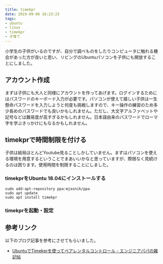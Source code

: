 ```yaml
---
title: timekpr
date: 2019-09-06 16:23:23
tags:
- ubuntu
- linux
- timekpr
- 子育て
---
```


小学生の子供がいるのですが、自分で調べものをしたりコンピュータに触れる機会があった方が良いと思い、リビングのUbuntuパソコンを子供にも開放することにしました。

## アカウント作成

まずは子供にも大人と同様にアカウントを作ってあげます。ログインするためにはパスワードのキーボード入力が必要です。パソコンが使えて嬉しい子供は一生懸命パスワードを入力しようと何度も挑戦しますので、キー操作の練習のため多少長めのパスワードでも良いかもしれません。ただし、大文字アルファベットや記号などは難易度が高すぎるかもしれません。日本語由来のパスワードでローマ字を学ぶきっかけにもなるかもしれません。

## timekprで時間制限を付ける

子供は結局ほとんどYoutube見ることしかしていません。まずはパソコンを使える環境を用意するということでまあいいかなと思っていますが、際限なく見続けるのは困ります。使用時間を制限することにしました。

### timekprをUbuntu 18.04にインストールする

```console
sudo add-apt-repository ppa:mjasnik/ppa
sudo apt update
sudo apt install timekpr
```

### timekprを起動・設定

## 参考リンク

以下のブログ記事を参考にさせてもらいました。

- [UbuntuでTimekprを使ってペアレンタルコントロール - エンジニアパパの雑記帖](https://blog.goo.ne.jp/abc8967/e/adcd245c0a545267a49aba7cd4b2da61)

